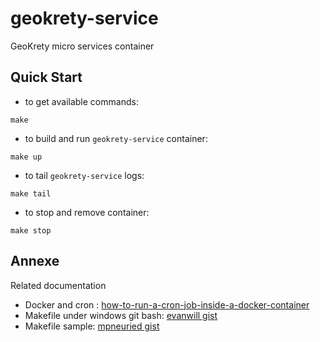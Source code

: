 # geokrety-service

GeoKrety micro services container

## Quick Start

 * to get available commands:
````
make
```` 
 * to build and run `geokrety-service` container:
 
```` 
make up
```` 

 * to tail `geokrety-service` logs:
 
```` 
make tail
```` 

 * to stop and remove container:
````
make stop
````

## Annexe

Related documentation

- Docker and cron : [how-to-run-a-cron-job-inside-a-docker-container](https://stackoverflow.com/questions/37015624/how-to-run-a-cron-job-inside-a-docker-container)
- Makefile under windows git bash: [evanwill gist](https://gist.github.com/evanwill/0207876c3243bbb6863e65ec5dc3f058)
- Makefile sample: [mpneuried gist](https://gist.github.com/mpneuried/0594963ad38e68917ef189b4e6a269db)